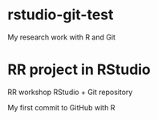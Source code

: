 # rstudio-git-test
My research work with R and Git

# RR project in RStudio
RR workshop RStudio + Git repository

My first commit to GitHub with R
